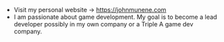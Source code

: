 
 
- Visit my personal website -> https://johnmunene.com
- I am passionate about game development. My goal is to become a lead developer possibly in my own company or a Triple A game dev company.
 
 
 
 
 
 
 
 
 



  
